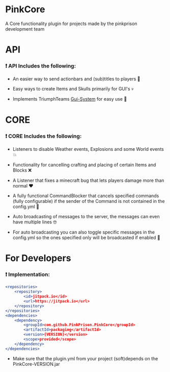# PinkCore

A Core functionality plugin for projects made by the pinkprison development team

# API

### :exclamation: API Includes the following:

- An easier way to send actionbars and (sub)titles to players :tulip:

- Easy ways to create Items and Skulls primarily for GUI's :skull:

- Implements TriumphTeams [Gui-System](https://github.com/TriumphTeam/triumph-gui) for easy use :eagle:

# CORE

### :exclamation: CORE Includes the following:

- Listeners to disable Weather events, Explosions and some World events 💥

- Functionality for cancelling crafting and placing of certain Items and Blocks :x:

- A Listener that fixes a minecraft bug that lets players damage more than normal :heart:

- A fully functional CommandBlocker that cancels specified commands (fully configurable) if the sender of the Command is not contained in the config.yml 👮

- Auto broadcasting of messages to the server, the messages can even have multiple lines 🤓

- For auto broadcasting you can also toggle specific messages in the config.yml so the ones specified only will be broadcasted if enabled 📣

# For Developers

### :exclamation: Implementation:

``` apache maven
<repositories>
    <repository>
        <id>jitpack.io</id>
        <url>https://jitpack.io</url>
    </repository>
</repositories>
<dependencies>
    <dependency>
        <groupId>com.github.PinkPrison.PinkCore</groupId>
        <artifactId>packaging</artifactId>
        <version>{VERSION}</version>
        <scope>provided</scope>
    </dependency>
</dependencies>
```

- Make sure that the plugin.yml from your project (soft)depends on the PinkCore-VERSION.jar

